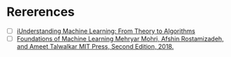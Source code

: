

# Rererences

- [ ] [iUnderstanding Machine Learning: From Theory to Algorithms](https://www.cs.huji.ac.il/~shais/UnderstandingMachineLearning/)
- [ ] [Foundations of Machine Learning Mehryar Mohri, Afshin Rostamizadeh, and Ameet Talwalkar MIT Press, Second Edition, 2018.](https://cs.nyu.edu/~mohri/mlbook/)
